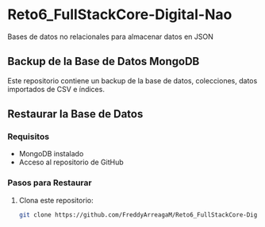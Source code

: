 # Reto6_FullStackCore-Digital-Nao
Bases de datos no relacionales para almacenar datos en JSON

## Backup de la Base de Datos MongoDB

Este repositorio contiene un backup de la base de datos, colecciones, datos importados de CSV e índices.

## Restaurar la Base de Datos

### Requisitos

- MongoDB instalado
- Acceso al repositorio de GitHub

### Pasos para Restaurar

1. Clona este repositorio:

   ```bash
   git clone https://github.com/FreddyArreagaM/Reto6_FullStackCore-Digital-Nao.git
 